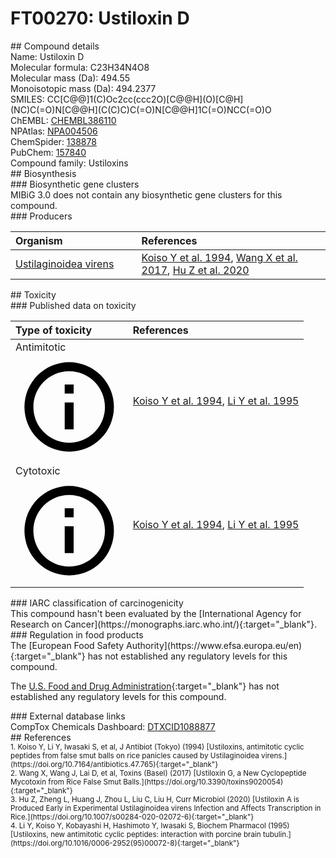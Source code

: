 
# FT00270: Ustiloxin D
<div class="molecule_image" style="float:left">
<img data-smiles= CC[C@@]1(C)OC2=CC(=CC=C2O)[C@@H](O)[C@H](NC)C(=O)N[C@@H](C(C)C)C(=O)N[C@@H]1C(=O)NCC(=O)O data-smiles-options="{ 'width': 350, 'height': 350 }" />
</div>
## Compound details
<div style="overflow:hidden">
Name: Ustiloxin D<br>
Molecular formula: C23H34N4O8<br>
Molecular mass (Da): 494.55<br>
Monoisotopic mass (Da): 494.2377<br>
<div class="break_all">
SMILES: CC[C@@]1(C)Oc2cc(ccc2O)[C@@H](O)[C@H](NC)C(=O)N[C@@H](C(C)C)C(=O)N[C@@H]1C(=O)NCC(=O)O<br>
</div>
        ChEMBL: <a href=https://www.ebi.ac.uk/chembl/compound_report_card/CHEMBL386110 target="_blank">CHEMBL386110</a><br>
        NPAtlas: <a href=https://www.npatlas.org/explore/compounds/NPA004506 target="_blank">NPA004506</a><br>
        ChemSpider: <a href=https://www.chemspider.com/Chemical-Structure.138878.html target="_blank">138878</a><br>
        PubChem: <a href=https://pubchem.ncbi.nlm.nih.gov/compound/157840 target="_blank">157840</a><br>
    Compound family: Ustiloxins<br>
</div>

<div markdown="block" class="section">
## Biosynthesis
<div markdown="block" class="subsection">
### Biosynthetic gene clusters
<div markdown="block" class="indented_block">
MIBiG 3.0 does not contain any biosynthetic gene clusters for this compound.
</div>
</div>

<div markdown="block" class="subsection">
### Producers
<table>
<thead>
<tr>
<th style="text-align: left;" role="columnheader" width="40%" data-sort-default>Organism</th>
<th style="text-align: left;" role="columnheader" width="60%">References</th>
</tr>
</thead>
        <tr>
        <td style="text-align: left;"><a href="https://www.ncbi.nlm.nih.gov/Taxonomy/Browser/wwwtax.cgi?mode=Info&id=1159556" target="_blank">Ustilaginoidea virens</a></td>
        <td style="text-align: left;"><a href="#REF00498">Koiso Y et al. 1994</a>, <a href="#REF00500">Wang X et al. 2017</a>, <a href="#REF00504">Hu Z et al. 2020</a></td>
        </tr>
</table>
</div>
</div>

<div markdown="block" class="section">
## Toxicity
<div markdown="block" class="subsection">
### Published data on toxicity
<table>
<thead>
<tr>
<th style="text-align: left;" role="columnheader" width="40%" data-sort-default>Type of toxicity</th>
<th style="text-align: left;" role="columnheader" width="60%">References</th>
</tr>
</thead>
<tbody>
<tr>
<td style="text-align: left;">Antimitotic <span class="twemoji" title="Inhibits mitosis"><svg xmlns="http://www.w3.org/2000/svg" viewBox="0 0 24 24"><path d="M11 9h2V7h-2m1 13c-4.41 0-8-3.59-8-8s3.59-8 8-8 8 3.59 8 8-3.59 8-8 8m0-18A10 10 0 0 0 2 12a10 10 0 0 0 10 10 10 10 0 0 0 10-10A10 10 0 0 0 12 2m-1 15h2v-6h-2v6Z"></path></svg></span></td>
<td style="text-align: left;"><a href="#REF00498">Koiso Y et al. 1994</a>, <a href="#REF00499">Li Y et al. 1995</a></td>
</tr>
<tr>
<td style="text-align: left;">Cytotoxic <span class="twemoji" title="Toxic to cells"><svg xmlns="http://www.w3.org/2000/svg" viewBox="0 0 24 24"><path d="M11 9h2V7h-2m1 13c-4.41 0-8-3.59-8-8s3.59-8 8-8 8 3.59 8 8-3.59 8-8 8m0-18A10 10 0 0 0 2 12a10 10 0 0 0 10 10 10 10 0 0 0 10-10A10 10 0 0 0 12 2m-1 15h2v-6h-2v6Z"></path></svg></span></td>
<td style="text-align: left;"><a href="#REF00498">Koiso Y et al. 1994</a>, <a href="#REF00499">Li Y et al. 1995</a></td>
</tr>
</tbody>
</table>
</div>

<div markdown="block" class="subsection">
### IARC classification of carcinogenicity
<div markdown="block" class="indented_block">
This compound hasn't been evaluated by the [International Agency for Research on Cancer](https://monographs.iarc.who.int/){:target="_blank"}.<br>
</div>
</div>

<div markdown="block" class="subsection">
### Regulation in food products
<div markdown="block" class="indented_block">
The [European Food Safety Authority](https://www.efsa.europa.eu/en){:target="_blank"} has not established any regulatory levels for this compound. <br>

The [U.S. Food and Drug Administration](https://www.fda.gov/){:target="_blank"} has not established any regulatory levels for this compound. <br>

</div>
</div>

<div markdown="block" class="subsection">
### External database links
<div markdown="block" class="indented_block">
CompTox Chemicals Dashboard: <a href=https://comptox.epa.gov/dashboard/chemical/details/DTXCID1088877 target="_blank">DTXCID1088877</a><br>
</div>
</div>
</div>

<div markdown="block" class="section">
## References
<div markdown="block" style="font-size: smaller;">
<span id=REF00498>
1. Koiso Y, Li Y, Iwasaki S, et al, J Antibiot (Tokyo) (1994) [Ustiloxins, antimitotic cyclic peptides from false smut balls on rice panicles caused by Ustilaginoidea virens.](https://doi.org/10.7164/antibiotics.47.765){:target="_blank"}<br>
</span>

<span id=REF00500>
2. Wang X, Wang J, Lai D, et al, Toxins (Basel) (2017) [Ustiloxin G, a New Cyclopeptide Mycotoxin from Rice False Smut Balls.](https://doi.org/10.3390/toxins9020054){:target="_blank"}<br>
</span>

<span id=REF00504>
3. Hu Z, Zheng L, Huang J, Zhou L, Liu C, Liu H, Curr Microbiol (2020) [Ustiloxin A is Produced Early in Experimental Ustilaginoidea virens Infection and Affects Transcription in Rice.](https://doi.org/10.1007/s00284-020-02072-6){:target="_blank"}<br>
</span>

<span id=REF00499>
4. Li Y, Koiso Y, Kobayashi H, Hashimoto Y, Iwasaki S, Biochem Pharmacol (1995) [Ustiloxins, new antimitotic cyclic peptides: interaction with porcine brain tubulin.](https://doi.org/10.1016/0006-2952(95)00072-8){:target="_blank"}<br>
</span>

</div>
</div>

<script type="text/javascript" src="https://unpkg.com/smiles-drawer@2.0.1/dist/smiles-drawer.min.js"></script>
<script>
    SmiDrawer.apply();
</script>